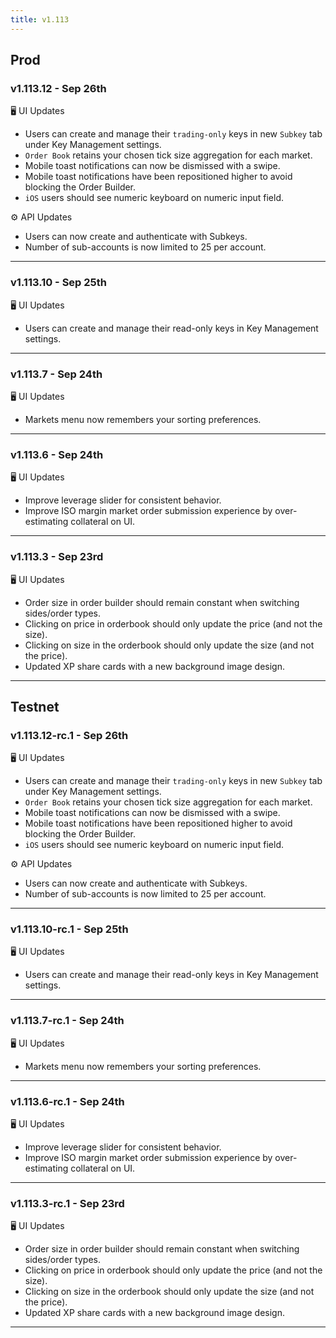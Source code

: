 ```yaml
---
title: v1.113
---
```

## Prod
### v1.113.12 - Sep 26th
🖥️  UI Updates 
* Users can create and manage their `trading-only` keys in new `Subkey` tab under Key Management settings.
* `Order Book` retains your chosen tick size aggregation for each market.
* Mobile toast notifications can now be dismissed with a swipe.
* Mobile toast notifications have been repositioned higher to avoid blocking the Order Builder.
* `iOS` users should see numeric keyboard on numeric input field.

⚙️ API Updates
* Users can now create and authenticate with Subkeys.
* Number of sub-accounts is now limited to 25 per account. 
---
### v1.113.10 - Sep 25th
🖥️  UI Updates 
* Users can create and manage their read-only keys in Key Management settings.
---
### v1.113.7 - Sep 24th
🖥️  UI Updates 
* Markets menu now remembers your sorting preferences.
---
### v1.113.6 - Sep 24th
🖥️  UI Updates 
* Improve leverage slider for consistent behavior.
* Improve ISO margin market order submission experience by over-estimating collateral on UI.
---
### v1.113.3 - Sep 23rd
🖥️  UI Updates 
* Order size in order builder should remain constant when switching sides/order types.
* Clicking on price in orderbook should only update the price (and not the size).
* Clicking on size in the orderbook should only update the size (and not the price).
* Updated XP share cards with a new background image design.
---

## Testnet
### v1.113.12-rc.1 - Sep 26th
🖥️  UI Updates 
* Users can create and manage their `trading-only` keys in new `Subkey` tab under Key Management settings.
* `Order Book` retains your chosen tick size aggregation for each market.
* Mobile toast notifications can now be dismissed with a swipe.
* Mobile toast notifications have been repositioned higher to avoid blocking the Order Builder.
* `iOS` users should see numeric keyboard on numeric input field.

⚙️ API Updates
* Users can now create and authenticate with Subkeys.
* Number of sub-accounts is now limited to 25 per account. 
---
### v1.113.10-rc.1 - Sep 25th
🖥️  UI Updates 
* Users can create and manage their read-only keys in Key Management settings.
---
### v1.113.7-rc.1 - Sep 24th
🖥️  UI Updates 
* Markets menu now remembers your sorting preferences.
---
### v1.113.6-rc.1 - Sep 24th
🖥️  UI Updates 
* Improve leverage slider for consistent behavior.
* Improve ISO margin market order submission experience by over-estimating collateral on UI.
---
### v1.113.3-rc.1 - Sep 23rd
🖥️  UI Updates 
* Order size in order builder should remain constant when switching sides/order types.
* Clicking on price in orderbook should only update the price (and not the size).
* Clicking on size in the orderbook should only update the size (and not the price).
* Updated XP share cards with a new background image design.
---
